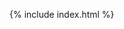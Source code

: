 <script src='https://cdnjs.cloudflare.com/ajax/libs/react/16.0.0/umd/react.production.min.js'></script>
<script src='https://cdnjs.cloudflare.com/ajax/libs/react-dom/16.0.0/umd/react-dom.production.min.js'></script>
<script src="https://cdnjs.cloudflare.com/ajax/libs/babel-standalone/6.21.1/babel.min.js"></script>
<script>{% include bundle.js %}</script>
{% include index.html %}